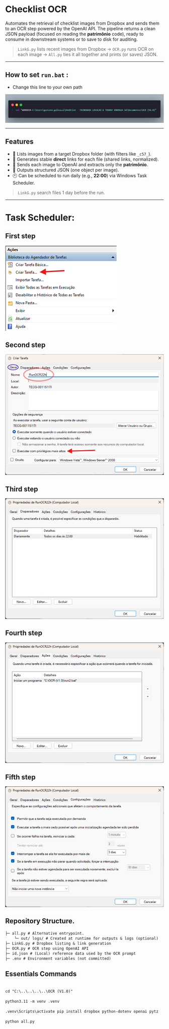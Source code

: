 # Checklist OCR 

Automates the retrieval of checklist images from Dropbox and sends them to an OCR step powered by the OpenAI API. The pipeline returns a clean JSON payload (focused on reading the **patrimônio** code), ready to consume in downstream systems or to save to disk for auditing.
 
> `LinkG.py` lists recent images from Dropbox → `OCR.py` runs OCR on each image → `All.py` ties it all together and prints (or saves) JSON. 

----

## How to set `run.bat` :
- Change this line to your own path

![alt text](./img/pp.png "Title")

---

## Features

- 🔎 Lists images from a target Dropbox folder (with filters like `_c57_`).
- 🔗 Generates stable **direct** links for each file (shared links, normalized).
- 🤖 Sends each image to OpenAI and extracts only the **patrimônio**.
- 🧾 Outputs structured JSON (one object per image).
- 🕙 Can be scheduled to run daily (e.g., **22:00**) via Windows Task Scheduler.

> `LinkG.py` search files 1 day before the run.
---

# Task Scheduler:

## First step
![alt text](./img/step1.png "Title")

## Second step
![alt text](./img/step2.png "Title")

## Third step
![alt text](./img/step3.png "Title")

## Fourth step
![alt text](./img/step4.png "Title")

## Fifth step
![alt text](./img/step5.png "Title")


## Repository Structure.

```
├─ all.py # Alternative entrypoint.
    └─ out/ logs/ # Created at runtime for outputs & logs (optional)
├─ LinkG.py # Dropbox listing & link generation
├─ OCR.py # OCR step using OpenAI API
├─ id.json # (Local) reference data used by the OCR prompt
├─ .env # Environment variables (not committed)
 ```

## Essentials Commands 
``` console

cd "C:\..\..\..\..\OCR (V1.0)"

python3.11 -m venv .venv

.venv\Scripts\activate pip install dropbox python-dotenv openai pytz

python all.py

```












